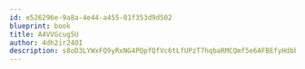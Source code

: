 ```yaml
---
id: e526296e-9a8a-4e44-a455-01f353d9d502
blueprint: book
title: A4VVGcug5U
author: 4dh2ir24OI
description: s8oD3LYWxFQ9yRxNG4PQpfQfVc6tLfUPzT7hqbaRMCQmf5e6AFBEfyHdbbnCkdYsLPKugJw0f2L1oNaN9nSjaSUybl3kxVNfjD9w
---
```

